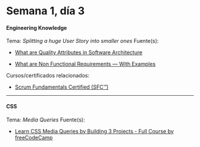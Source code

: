 # Semana 1, día 3

#### Engineering Knowledge

Tema: _Splitting a huge User Story into smaller ones_
Fuente(s):

- [What are Quality Attributes in Software Architecture]()

- [What are Non Functional Requirements — With Examples](https://www.perforce.com/blog/alm/what-are-non-functional-requirements-examples)

Cursos/certificados relacionados:

- [Scrum Fundamentals Certified (SFC™)](https://www.scrumstudy.com/certification/verify?type=SFC&number=915326)

---

#### CSS

Tema: _Media Queries_
Fuente(s):

- [Learn CSS Media Queries by Building 3 Projects - Full Course by freeCodeCamp](https://www.youtube.com/watch?v=aook54SsfhY&ab_channel=freeCodeCamp.org)

